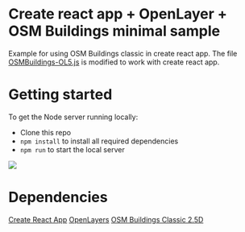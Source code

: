 # Create react app + OpenLayer + OSM Buildings minimal sample

Example for using OSM Buildings classic in create react app.
The file [OSMBuildings-OL5.js](src/OSMBuildings-OL5.js) is modified to work with create react app.

# Getting started
To get the Node server running locally:

 - Clone this repo
 - `npm install` to install all required dependencies
 - `npm run` to start the local server


![](screenshot.gif)


# Dependencies
[Create React App](https://github.com/facebook/create-react-app) 
[OpenLayers](https://github.com/openlayers/openlayers) 
[OSM Buildings Classic 2.5D](https://github.com/kekscom/osmbuildings) 
